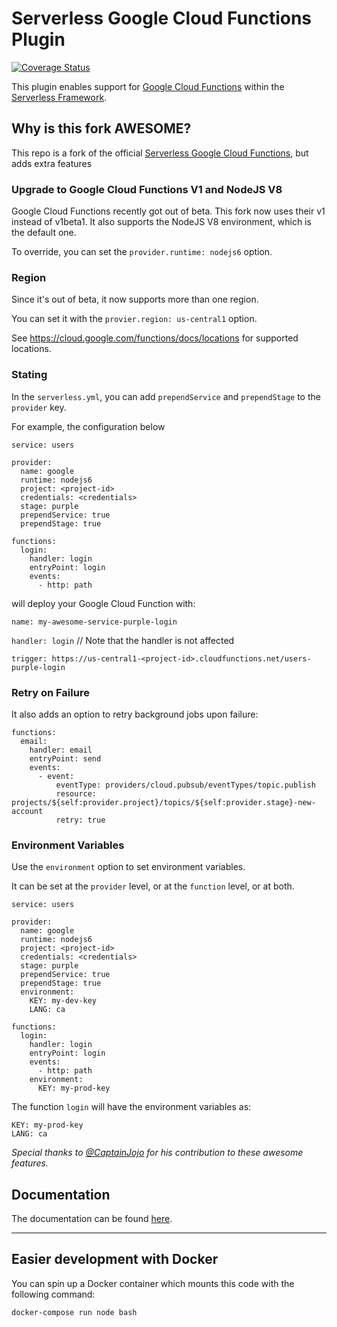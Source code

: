 # Serverless Google Cloud Functions Plugin

[![Coverage Status](https://coveralls.io/repos/github/serverless/serverless-google-cloudfunctions/badge.svg?branch=master)](https://coveralls.io/github/serverless/serverless-google-cloudfunctions?branch=master)

This plugin enables support for [Google Cloud Functions](https://cloud.google.com/functions/) within the [Serverless Framework](https://github.com/serverless/serverless).


## Why is this fork AWESOME?

This repo is a fork of the official [Serverless Google Cloud Functions](https://github.com/serverless/serverless-google-cloudfunctions),
but adds extra features

### Upgrade to Google Cloud Functions V1 and NodeJS V8

Google Cloud Functions recently got out of beta. This fork now uses their v1 instead of v1beta1.
It also supports the NodeJS V8 environment, which is the default one.

To override, you can set the `provider.runtime: nodejs6` option.

### Region

Since it's out of beta, it now supports more than one region.

You can set it with the `provier.region: us-central1` option.

See https://cloud.google.com/functions/docs/locations for supported locations.

### Stating

In the `serverless.yml`, you can add `prependService` and `prependStage` to the `provider` key.

For example, the configuration below

```
service: users

provider:
  name: google
  runtime: nodejs6
  project: <project-id>
  credentials: <credentials>
  stage: purple
  prependService: true
  prependStage: true

functions:
  login:
    handler: login
    entryPoint: login
    events:
      - http: path
```

will deploy your Google Cloud Function with:

`name: my-awesome-service-purple-login`

`handler: login` // Note that the handler is not affected

`trigger: https://us-central1-<project-id>.cloudfunctions.net/users-purple-login `

### Retry on Failure

It also adds an option to retry background jobs upon failure:
```
functions:
  email:
    handler: email
    entryPoint: send
    events:
      - event:
          eventType: providers/cloud.pubsub/eventTypes/topic.publish
          resource: projects/${self:provider.project}/topics/${self:provider.stage}-new-account
          retry: true
```

### Environment Variables

Use the `environment` option to set environment variables.

It can be set at the `provider` level, or at the `function` level, or at both.


```
service: users

provider:
  name: google
  runtime: nodejs6
  project: <project-id>
  credentials: <credentials>
  stage: purple
  prependService: true
  prependStage: true
  environment:
    KEY: my-dev-key
    LANG: ca

functions:
  login:
    handler: login
    entryPoint: login
    events:
      - http: path
    environment:
      KEY: my-prod-key
```


The function `login` will have the environment variables as:

```
KEY: my-prod-key
LANG: ca
```


*Special thanks to [@CaptainJojo](https://github.com/CaptainJojo) for his contribution to these awesome features.*

## Documentation

The documentation can be found [here](https://serverless.com/framework/docs/providers/google).

---

## Easier development with Docker

You can spin up a Docker container which mounts this code with the following command:

```bash
docker-compose run node bash
```
